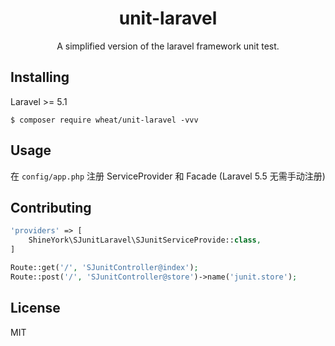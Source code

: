 <h1 align="center"> unit-laravel </h1>

<p align="center"> A simplified version of the laravel framework unit test.</p>


## Installing

Laravel >= 5.1

```shell
$ composer require wheat/unit-laravel -vvv
```

## Usage

在 `config/app.php` 注册 ServiceProvider 和 Facade (Laravel 5.5 无需手动注册)

## Contributing

```php
'providers' => [
    ShineYork\SJunitLaravel\SJunitServiceProvide::class,
]

Route::get('/', 'SJunitController@index');
Route::post('/', 'SJunitController@store')->name('junit.store');
```

## License

MIT
